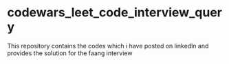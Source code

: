 # codewars_leet_code_interview_query
This repository contains the codes which i have posted on linkedln and provides the solution for the faang interview
